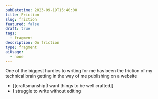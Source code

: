 ```yaml
---
pubDatetime: 2023-09-19T15:40:00
title: Friction
slug: friction
featured: false
draft: true
tags:
  - fragment
description: On friction
type: fragment
aiUsage:
  - none
---
```


One of the biggest hurdles to writing for me has been the friction of my technical brain getting in the way of me publishing on a website

- [[craftsmanship|I want things to be well crafted]]
- I struggle to write without editing
